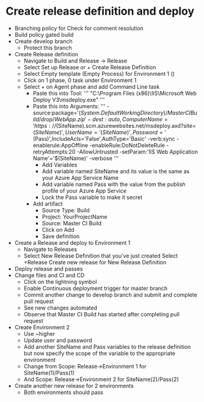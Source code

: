 # Create release definition and deploy

* Branching policy for Check for comment resolution
* Build policy gated build
* Create develop branch
  * Protect this branch
* Create Release definition
  * Navigate to Build and Release -> Release
  * Select Set up Release or + Create Release Definition
  * Select Empty template (Empty Process) for Environment 1 ()
  * Click on 1 phase, 0 task under Environment 1
  * Select + on Agent phase and add Command Line task
    * Paste this into Tool:
'''
"C:\Program Files (x86)\IIS\Microsoft Web Deploy V3\msdeploy.exe"
'''
    * Paste this into Arguments:
'''
-source:package='$(System.DefaultWorkingDirectory)/Master CI Build/drop/WebApp.zip' -dest:auto,ComputerName='https://$(SiteName).scm.azurewebsites.net/msdeploy.axd?site=$(SiteName)',UserName='$$(SiteName)',Password='$(Pass)',IncludeAcls='False',AuthType='Basic' -verb:sync -enablerule:AppOffline -enableRule:DoNotDeleteRule -retryAttempts:20 -AllowUntrusted -setParam:'IIS Web Application Name'='$(SiteName)' -verbose
'''
      * Add Variables
      * Add variable named SiteName and its value is the same as your Azure App Service Name
      * Add variable named Pass with the value from the publish profile of your Azure App Service
      * Lock the Pass variable to make it secret
    * Add artifact
      * Source Type: Build
      * Project: YourProjectName
      * Source: Master CI Build
      * Click on Add
      * Save definition
* Create a Release and deploy to Environment 1
  * Navigate to Releases
  * Select New Release Definition that you've just created
Select +Release
Create new release for New Release Definition
* Deploy release and passes
* Change files and CI and CD
  * Click on the lightning symbol
  * Enable Continuous deployment trigger for master branch
  * Commit another change to develop branch and submit and complete pull request
  * See new changes automated
  * Observe that Master CI Build has started after completing pull request
* Create Environment 2
  * Use ~higher
  * Update user and password
  * Add another SiteName and Pass variables to the release definition but now specify the scope of the variable to the appropriate environment
  * Change from Scope: Release->Environment 1 for SiteName(1)/Pass(1)
  * And Scope: Release->Environment 2 for SiteName(2)/Pass(2)
* Create another new release for 2 environments
  * Both environments should pass